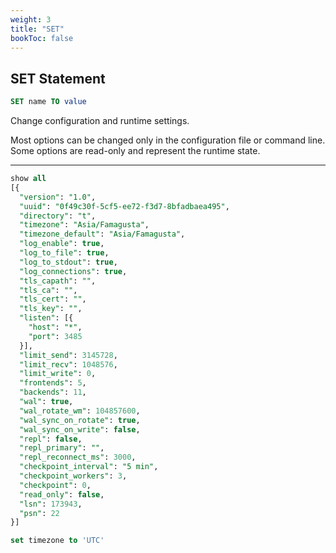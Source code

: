 ```yaml
---
weight: 3
title: "SET"
bookToc: false
---
```


## SET Statement

```SQL
SET name TO value
```

Change configuration and runtime settings.

Most options can be changed only in the configuration file or command line. Some options are read-only and
represent the runtime state.

---

```SQL
show all
[{
  "version": "1.0",
  "uuid": "0f49c30f-5cf5-ee72-f3d7-8bfadbaea495",
  "directory": "t",
  "timezone": "Asia/Famagusta",
  "timezone_default": "Asia/Famagusta",
  "log_enable": true,
  "log_to_file": true,
  "log_to_stdout": true,
  "log_connections": true,
  "tls_capath": "",
  "tls_ca": "",
  "tls_cert": "",
  "tls_key": "",
  "listen": [{
    "host": "*",
    "port": 3485
  }],
  "limit_send": 3145728,
  "limit_recv": 1048576,
  "limit_write": 0,
  "frontends": 5,
  "backends": 11,
  "wal": true,
  "wal_rotate_wm": 104857600,
  "wal_sync_on_rotate": true,
  "wal_sync_on_write": false,
  "repl": false,
  "repl_primary": "",
  "repl_reconnect_ms": 3000,
  "checkpoint_interval": "5 min",
  "checkpoint_workers": 3,
  "checkpoint": 0,
  "read_only": false,
  "lsn": 173943,
  "psn": 22
}]

set timezone to 'UTC'
```
